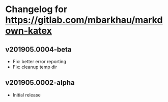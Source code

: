 # Changelog for https://gitlab.com/mbarkhau/markdown-katex

## v201905.0004-beta

 - Fix: better error reporting
 - Fix: cleanup temp dir


## v201905.0002-alpha

 - Initial release
